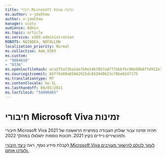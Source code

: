 ```yaml
---
title: חיבורי Microsoft Viva זמינות
ms.author: v-jmathew
author: v-jmathew
manager: scotv
audience: Admin
ms.topic: article
ms.service: o365-administration
ROBOTS: NOINDEX, NOFOLLOW
localization_priority: Normal
ms.collection: Adm_O365
ms.custom:
- "9004616"
- "8336"
ms.openlocfilehash: aca273a73ba1ae750e1467857ad777bbbfbc90e98b8ff4912e7acef498010221
ms.sourcegitcommit: b5f7da89a650d2915dc652449623c78be6247175
ms.translationtype: MT
ms.contentlocale: he-IL
ms.lasthandoff: 08/05/2021
ms.locfileid: "54000465"
---
```

# <a name="microsoft-viva-connections-availability"></a>חיבורי Microsoft Viva זמינות

חיבורי Microsoft Viva תהיה זמינה עבור שולחן העבודה במחצית הראשונה של 2021 ולמכשירים ניידים בקיץ 2021. תכונות נוספות יתגלגלו במהלך 2022.

לקבלת מידע נוסף, ראה [כיצד חיבורי Microsoft Viva לעזור לכולם להישאר מעורבים ולעדכן אותם.](https://techcommunity.microsoft.com/t5/microsoft-viva-blog/microsoft-viva-connections-helps-everyone-to-stay-engaged-and/ba-p/2107009)
